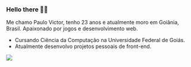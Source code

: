 ### Hello there 👩‍💻

<!--
**paulovictorralmeida/paulovictorralmeida** is a ✨ _special_ ✨ repository because its `README.md` (this file) appears on your GitHub profile.

Here are some ideas to get you started:

- 🔭 I’m currently working on ...
- 🌱 I’m currently learning ...
- 👯 I’m looking to collaborate on ...
- 🤔 I’m looking for help with ...
- 💬 Ask me about ...
- 📫 How to reach me: ...
- 😄 Pronouns: ...
- ⚡ Fun fact: ...
-->

<p>Me chamo Paulo Victor, tenho 23 anos e atualmente moro em Goiânia, Brasil. Apaixonado por jogos e desenvolvimento web.</p>

<ul>
  <li>Cursando Ciência da Computação na Universidade Federal de Goiás.</li>
  <li>Atualmente desenvolvo projetos pessoais de front-end.</li>
</ul>  
 
 
 <a href="https://www.linkedin.com/in/paulo-victor-rocha-de-almeida-52691721b/"><img src="https://camo.githubusercontent.com/c5f466a4e6078b1f6e0a8ee88a5b5b6aff63479695bb9ec404266763e3f4017e/68747470733a2f2f696d672e736869656c64732e696f2f62616467652f2d4c696e6b6564696e2d3065373661383f7374796c653d666f722d7468652d6261646765266c6f676f3d4c696e6b6564696e266c6f676f436f6c6f723d7768697465266c696e6b3d68747470733a2f2f7777772e6c696e6b6564696e2e636f6d2f696e2f697361646f72612d616c6d656964612d353362383731313731"></img></a>
